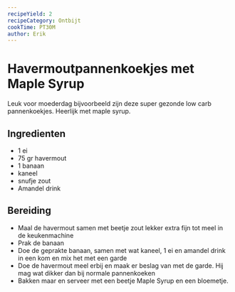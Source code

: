 ```yaml
---
recipeYield: 2
recipeCategory: Ontbijt
cookTime: PT30M
author: Erik
---
```


# Havermoutpannenkoekjes met Maple Syrup

Leuk voor moederdag bijvoorbeeld zijn deze super gezonde low carb pannenkoekjes. Heerlijk met maple syrup.

## Ingredienten

- 1 ei
- 75 gr havermout
- 1 banaan
- kaneel
- snufje zout
- Amandel drink

## Bereiding

- Maal de havermout samen met beetje zout lekker extra fijn tot meel in de keukenmachine
- Prak de banaan
- Doe de geprakte banaan, samen met wat kaneel, 1 ei en amandel drink in een kom en mix het met een garde
- Doe de havermout meel erbij en maak er beslag van met de garde. Hij mag wat dikker dan bij normale pannenkoeken
- Bakken maar en serveer met een beetje Maple Syrup en een bloemetje.   
